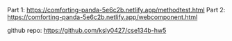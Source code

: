 Part 1: https://comforting-panda-5e6c2b.netlify.app/methodtest.html
Part 2: https://comforting-panda-5e6c2b.netlify.app/webcomponent.html

github repo: https://github.com/ksly0427/cse134b-hw5